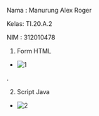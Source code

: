 Nama : Manurung Alex Roger

Kelas: TI.20.A.2

NIM  : 312010478

 1. Form HTML
 
 -  ![1](https://user-images.githubusercontent.com/101391579/162480372-3e6114a0-1434-4f02-b9b9-5c6401d66d4f.png)

 .
 
 2. Script Java
 
 - ![2](https://user-images.githubusercontent.com/101391579/162481010-b72c3dd6-d8f4-434b-a480-beea054af734.png)

